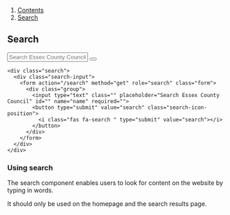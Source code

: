 <div class="breadcrumbs">
  <ol>
    <li><a href="/docs/core/contents">Contents</a></li>
    <li><a href="#">Search</a></li>
  </ol>
</div>

## Search


<div class="search">
  <div class="search-input">
    <form action="/search" method="get" role="search" class="form">
      <div class="group">
        <input type="text" class="" placeholder="Search Essex County Council" id="" name="name" required="">
        <button type="submit" value="search" class="search-icon-position">
          <i class="fas fa-search " type="submit" value="search"></i>
        </button>
      </div>
    </form>
  </div>
</div>

    <div class="search">
      <div class="search-input">
        <form action="/search" method="get" role="search" class="form">
          <div class="group">
            <input type="text" class="" placeholder="Search Essex County Council" id="" name="name" required="">
            <button type="submit" value="search" class="search-icon-position">
              <i class="fas fa-search " type="submit" value="search"></i>
            </button>
          </div>
        </form>
      </div>
    </div>


### Using search

The search component enables users to look for content on the website by typing in words.

It should only be used on the homepage and the search results page.
